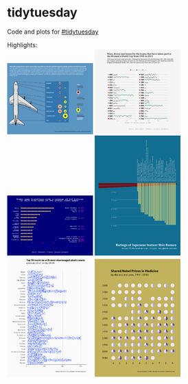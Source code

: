 # tidytuesday

Code and plots for [#tidytuesday](https://github.com/rfordatascience/tidytuesday)

Highlights: <br>
<a href="week-30"><img src="week-30/wildlife.png" width="200"></a>
<a href="week-28"><img src="week-28/wwc.png" width="200"></a>
<a href="week-27"><img src="week-27/media_franchises.png" width="200"></a>
<a href="week-23"><img src="week-23/ramen.png" width="200"></a>
<a href="week-21"><img src="week-21/waste.png" width="200"></a>
<a href="week-20"><img src="week-20/nobelShared-Medicine.png" width="200"></a>